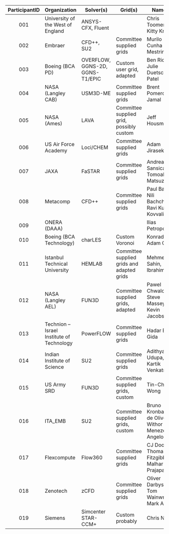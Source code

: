 | ParticipantID | Organization                      | Solver(s)                       | Grid(s)                   | Name(s)
|:-------------:| --------------------------------- | ------------------------------- | ------------------------- | -----------------------------
| 001           | University of the West of England | ANSYS-CFX, Fluent               |                           | Chris Toomer, Kitty Knight
| 002           | Embraer                           | CFD++, SU2                      | Committee supplied grids  | Murilo Cunha Mestriner 
| 003           | Boeing (BCA PD)                   | OVERFLOW, GGNS-2D, GGNS-T1/EPIC | Custom user grid, adapted | Ben Rider, Julie Duetsch-Patel
| 004           | NASA (Langley CAB)                | USM3D-ME                        | Committee supplied grids  | Brent Pomeroy, TJ Jamal
| 005           | NASA (Ames)                       | LAVA                            | Committee supplied grid, possibly custom | Jeff Housman
| 006           | US Air Force Academy              | Loci/CHEM                       | Committee supplied grids  | Adam Jirasek
| 007           | JAXA                              | FaSTAR                          | Committee supplied grids  | Andrea Sansica, Tomoaki Matsuzaki
| 008           | Metacomp                          | CFD++                           | Committee supplied grids  | Paul Batten, Nili Bachchan, Ravi Kumar Kovvali
| 009           | ONERA (DAAA)                      |                                 |                           | Ilias Petropoulos
| 010           | Boeing (BCA Technology)           | charLES                         | Custom Voronoi            | Konrad Goc, Adam Clark
| 011           | Istanbul Technical University     | HEMLAB                          | Committee supplied grids and adapted grids | Mehmet Sahin, Ibrahim Asar
| 012           | NASA (Langley AEL)                | FUN3D                           | Committee supplied grids, adapted  | Pawel Chwalowski, Steve Massey, Kevin Jacobson
| 013           | Technion – Israel Institute of Technology | PowerFLOW               | Committee supplied grids  | Hadar Ben-Gida
| 014           | Indian Institute of Science       | SU2                             | Committee supplied grids  | Adithya Udupa, Kartik Venkatraman
| 015           | US Army SRD                       | FUN3D                           | Committee supplied grids, custom | Tin-Chee Wong
| 016           | ITA_EMB                           | SU2                             | Committee supplied grids, custom | Bruno Kronbauer de Oliveira, Withor Menezes, Angelo Verri
| 017           | Flexcompute                       | Flow360                         | Committee supplied grids  | CJ Doolittle, Thomas Fitzgibbon, Malhar Prajapati
| 018           | Zenotech                          | zCFD                            | Committee supplied grids  | Oliver Darbyshire, Tom Wainwright, Mark Allan
| 019           | Siemens                           | Simcenter STAR-CCM+             | Custom probably           | Chris Nelson
